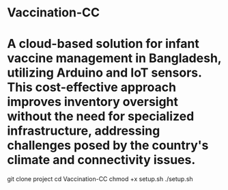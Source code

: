# Vaccination-CC
# A cloud-based solution for infant vaccine management in Bangladesh, utilizing Arduino and IoT sensors. This cost-effective approach improves inventory oversight without the need for specialized infrastructure, addressing challenges posed by the country's climate and connectivity issues.
git clone project
cd Vaccination-CC
chmod +x setup.sh
./setup.sh
